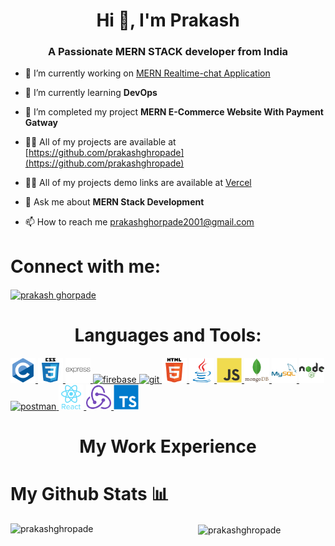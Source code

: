 <h1 align="center">Hi 👋, I'm Prakash</h1>
<h3 align="center">A Passionate MERN STACK developer from India</h3>

- 🔭 I’m currently working on <a href="https://github.com/prakashghropade/Realtime_Chat_Application">MERN Realtime-chat Application</a>

- 🌱 I’m currently learning **DevOps**

- 🤝 I’m completed my project **MERN E-Commerce Website With Payment Gatway**

- 👨‍💻 All of my projects are available at [https://github.com/prakashghropade](https://github.com/prakashghropade)
  
- 👨‍💻 All of my projects demo links are available at <a href="https://vercel.com/prakash-ghorpades-projects">Vercel</a>

- 💬 Ask me about **MERN Stack Development** 

- 📫 How to reach me <a href="www.gmail.com"> prakashghorpade2001@gmail.com </a>

<h1 align="left">Connect with me:</h1>
<p align="left">
<a href="https://linkedin.com/in/prakash ghorpade" target="blank"><img align="center" src="https://raw.githubusercontent.com/rahuldkjain/github-profile-readme-generator/master/src/images/icons/Social/linked-in-alt.svg" alt="prakash ghorpade" height="30" width="40" /></a>
</p>

<h1 align="center">Languages and Tools:</h1>
<p align="left"> <a href="https://www.cprogramming.com/" target="_blank" rel="noreferrer"> <img src="https://raw.githubusercontent.com/devicons/devicon/master/icons/c/c-original.svg" alt="c" width="40" height="40" margin="3px"/> </a> <a href="https://www.w3schools.com/css/" target="_blank" rel="noreferrer"> <img src="https://raw.githubusercontent.com/devicons/devicon/master/icons/css3/css3-original-wordmark.svg" alt="css3" width="40" height="40"/> </a> </a> <a href="https://expressjs.com" target="_blank" rel="noreferrer"> <img src="https://raw.githubusercontent.com/devicons/devicon/master/icons/express/express-original-wordmark.svg" alt="express" width="40" height="40"/> </a> <a href="https://firebase.google.com/" target="_blank" rel="noreferrer"> <img src="https://www.vectorlogo.zone/logos/firebase/firebase-icon.svg" alt="firebase" width="40" height="40"/> </a> <a href="https://git-scm.com/" target="_blank" rel="noreferrer"> <img src="https://www.vectorlogo.zone/logos/git-scm/git-scm-icon.svg" alt="git" width="40" height="40"/> </a> <a href="https://www.w3.org/html/" target="_blank" rel="noreferrer"> <img src="https://raw.githubusercontent.com/devicons/devicon/master/icons/html5/html5-original-wordmark.svg" alt="html5" width="40" height="40"/> </a> <a href="https://www.java.com" target="_blank" rel="noreferrer"> <img src="https://raw.githubusercontent.com/devicons/devicon/master/icons/java/java-original.svg" alt="java" width="40" height="40"/> </a> <a href="https://developer.mozilla.org/en-US/docs/Web/JavaScript" target="_blank" rel="noreferrer"> <img src="https://raw.githubusercontent.com/devicons/devicon/master/icons/javascript/javascript-original.svg" alt="javascript" width="40" height="40"/> </a> <a href="https://www.mongodb.com/" target="_blank" rel="noreferrer"> <img src="https://raw.githubusercontent.com/devicons/devicon/master/icons/mongodb/mongodb-original-wordmark.svg" alt="mongodb" width="40" height="40"/> </a> <a href="https://www.mysql.com/" target="_blank" rel="noreferrer"> <img src="https://raw.githubusercontent.com/devicons/devicon/master/icons/mysql/mysql-original-wordmark.svg" alt="mysql" width="40" height="40"/> </a> <a href="https://nodejs.org" target="_blank" rel="noreferrer"> <img src="https://raw.githubusercontent.com/devicons/devicon/master/icons/nodejs/nodejs-original-wordmark.svg" alt="nodejs" width="40" height="40"/> </a>  </a> <a href="https://postman.com" target="_blank" rel="noreferrer"> <img src="https://www.vectorlogo.zone/logos/getpostman/getpostman-icon.svg" alt="postman" width="40" height="40"/> </a> <a href="https://reactjs.org/" target="_blank" rel="noreferrer"> <img src="https://raw.githubusercontent.com/devicons/devicon/master/icons/react/react-original-wordmark.svg" alt="react" width="40" height="40"/> </a> <a href="https://redux.js.org" target="_blank" rel="noreferrer"> <img src="https://raw.githubusercontent.com/devicons/devicon/master/icons/redux/redux-original.svg" alt="redux" width="40" height="40"/> </a> <a href="https://www.typescriptlang.org/" target="_blank" rel="noreferrer"> <img src="https://raw.githubusercontent.com/devicons/devicon/master/icons/typescript/typescript-original.svg" alt="typescript" width="40" height="40"/> </a> </p>

<h1 align="center">My Work Experience</h1>

<h1>My Github Stats 📊</h1>
<p><img align="left" src="https://github-readme-stats.vercel.app/api/top-langs?username=prakashghropade&show_icons=true&locale=en&layout=compact" alt="prakashghropade" height="500px" width="300px" /></p>

<p><img align="center" src="https://github-readme-streak-stats.herokuapp.com/?user=prakashghropade&" alt="prakashghropade" /></p>
